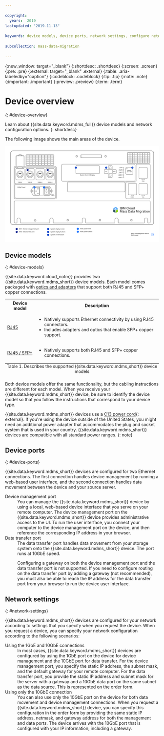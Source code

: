 ```yaml
---

copyright:
  years:  2019
lastupdated: "2019-11-13"

keywords: device models, device ports, network settings, configure network  

subcollection: mass-data-migration

---
```


{:new_window: target="_blank"}
{:shortdesc: .shortdesc}
{:screen: .screen}
{:pre: .pre}
{:external: target="_blank" .external}
{:table: .aria-labeledby="caption"}
{:codeblock: .codeblock}
{:tip: .tip}
{:note: .note}
{:important: .important}
{:preview: .preview}
{:term: .term}

# Device overview
{: #device-overview}

Learn about {{site.data.keyword.mdms_full}} device models and network configuration options. 
{: shortdesc}

The following image shows the main areas of the device.

<a href="https://{DomainName}/docs/api/content/mass-data-migration/images/mdms-device-rj45.svg">
  <img src="images/mdms-device-rj45.svg" alt="Top-down view of the Mass Data Migration device">
</a>

## Device models
{: #device-models}

{{site.data.keyword.cloud_notm}} provides two {{site.data.keyword.mdms_short}} device models. Each model comes packaged with [optics and adapters](/docs/mass-data-migration?topic=mass-data-migration-inventory-checklists) that support both RJ45 and SFP+ copper connections. 


<table>
  <tr>
    <th>Device model</th>
    <th>Description</th>
  </tr>
  <tr>
    <td><p><a href="/docs/mass-data-migration?topic=mass-data-migration-connect-device#set-up-RJ45-model">RJ45</a></p></td>
    <td>
      <ul>
        <li>Natively supports Ethernet connectivity by using RJ45 connectors.</li>
        <li>Includes adapters and optics that enable SFP+ copper support.</li>
      </ul>
    </td>
  </tr>
  <tr>
    <td><p><a href="/docs/mass-data-migration?topic=mass-data-migration-connect-device#set-up-SFP+-model">RJ45 / SFP+</a></p></td>
    <td>
      <ul>
        <li>Natively supports both RJ45 and SFP+ copper connections.</li>
      </ul>
    </td>
  </tr>
  <caption style="caption-side:bottom;">Table 1. Describes the supported {{site.data.keyword.mdms_short}} device models</caption>
</table>

Both device models offer the same functionality, but the cabling instructions are different for each model. When you receive your {{site.data.keyword.mdms_short}} device, be sure to identify the device model so that you follow the instructions that correspond to your device type.  

{{site.data.keyword.mdms_short}} devices use a [C13 power cord](https://en.wikipedia.org/wiki/IEC_60320){: external}. If you're using the device outside of the United States, you might need an additional power adapter that accommodates the plug and socket system that is used in your country. {{site.data.keyword.mdms_short}} devices are compatible with all standard power ranges.
{: note}

## Device ports 
{: #device-ports}

{{site.data.keyword.mdms_short}} devices are configured for two Ethernet connections. The first connection handles device management by running a web-based user interface, and the second connection handles data movement between the device and your source server.

<dl>
    <dt>Device management port</dt>
        <dd>You can manage the {{site.data.keyword.mdms_short}} device by using a local, web-based device interface that you serve on your remote computer. The device management port on the {{site.data.keyword.mdms_short}} device provides administrative access to the UI. To run the user interface, you connect your computer to the device management port on the device, and then reference the corresponding IP address in your browser.</dd>
    <dt>Data transfer port</dt>
        <dd>The data transfer port handles data movement from your storage system onto the {{site.data.keyword.mdms_short}} device. The port runs at 10GbE speed.</dd>
        <dd><p class="note">Configuring a gateway on both the device management port and the data transfer port is not supported. If you need to configure routing on the data transfer port by adding a gateway (not recommended), you must also be able to reach the IP address for the data transfer port from your browser to run the device user interface.</p></dd>
</dl>

## Network settings
{: #network-settings}

{{site.data.keyword.mdms_short}} devices are configured for your network according to settings that you specify when you request the device. When you request a device, you can specify your network configuration according to the following scenarios:

<dl>
    <dt>Using the 1GbE and 10GbE connections</dt>
        <dd>In most cases, {{site.data.keyword.mdms_short}} devices are configured by using the 1GbE port on the device for device management and the 10GbE port for data transfer. For the device management port, you specify the static IP address, the subnet mask, and the default gateway for your remote computer. For the data transfer port, you provide the static IP address and subnet mask for the server with a gateway and a 10GbE data port on the same subnet as the data source. This is represented on the order form.</dd>
    <dt>Using only the 10GbE connection</dt>
        <dd>You can also use only the 10GbE port on the device for both data movement and device management connections. When you request a {{site.data.keyword.mdms_short}} device, you can specify this configuration in the order form by providing the same static IP address, netmask, and gateway address for both the management and data ports. The device arrives with the 10GbE port that is configured with your IP information, including a gateway.</dd>
</dl>
